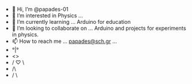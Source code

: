 - 👋 Hi, I’m @papades-01
- 👀 I’m interested in Physics  ...
- 🌱 I’m currently learning ... Arduino for education 
- 💞️ I’m looking to collaborate on ... Arduino and projects for experiments in  physics. 
- 📫 How to reach me ... papades@sch.gr ...
-   °|°
-    <>
-  / ♡ \
-    /\
-   /  \

<!---
papades-01/papades-01 is a ✨ special ✨ repository because its `README.md` (this file) appears on your GitHub profile.
You can click the Preview link to take a look at your changes.
--->
